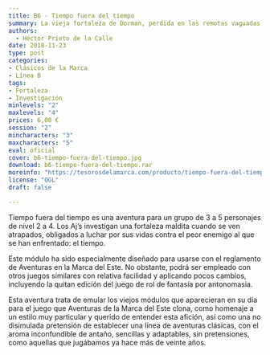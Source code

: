 ```yaml
---
title: B6 - Tiempo fuera del tiempo
summary: La vieja fortaleza de Dorman, perdida en las remotas vaguadas oscuras, más allá de las encrucijadas olvidadas, descansa imperturbable sumida en una maldición tan antigua como el tiempo, que pareciera haberse detenido entre las rocas negras y la hiedra seca de sus antaño orgullosas murallas. Quién sabe qué ignotos misterios y horrores aguardan en su interior.
authors:
  - Héctor Prieto de la Calle
date: 2018-11-23
type: post
categories:
- Clásicos de la Marca
- Línea B
tags:
- Fortaleza
- Investigación
minlevels: "2"
maxlevels: "4"
prices: 6,00 €
session: "2"
mincharacters: "3"
maxcharacters: "5"
eval: oficial
cover: b6-tiempo-fuera-del-tiempo.jpg
download: b6-tiempo-fuera-del-tiempo.rar
moreinfo: "https://tesorosdelamarca.com/producto/tiempo-fuera-del-tiempo/"
license: "OGL"
draft: false

---
```



Tiempo fuera del tiempo es una aventura para un grupo de 3 a 5 personajes de nivel 2 a 4. Los Aj’s investigan una fortaleza maldita cuando se ven atrapados, obligados a luchar por sus vidas contra el peor enemigo al que se han enfrentado: el tiempo.

Este módulo ha sido especialmente diseñado para usarse con el reglamento de Aventuras en la Marca del Este. No obstante, podrá ser empleado con otros juegos similares con relativa facilidad y aplicando pocos cambios, incluyendo la quitan edición del juego de rol de fantasía por antonomasia.

Esta aventura trata de emular los viejos módulos que aparecieran en su día para el juego que Aventuras de la Marca del Este clona, como homenaje a un estilo muy particular y querido de entender esta afición, así como una no disimulada pretensión de establecer una línea de aventuras clásicas, con el aroma inconfundible de antaño, sencillas y adaptables, sin pretensiones, como aquellas que jugábamos ya hace más de veinte años.

